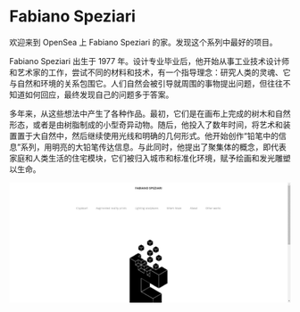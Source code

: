 # Fabiano Speziari

欢迎来到 OpenSea 上 Fabiano Speziari 的家。发现这个系列中最好的项目。

Fabiano Speziari 出生于 1977 年。设计专业毕业后，他开始从事工业技术设计师和艺术家的工作，尝试不同的材料和技术，有一个指导理念：研究人类的灵魂、它与自然和环境的关系包围它。人们自然会被引导就周围的事物提出问题，但往往不知道如何回应，最终发现自己的问题多于答案。

多年来，从这些想法中产生了各种作品。最初，它们是在画布上完成的树木和自然形态，或者是由树脂制成的小型奇异动物。随后，他投入了数年时间，将艺术和装置置于大自然中，然后继续使用光线和明确的几何形式。他开始创作“铅笔中的信息”系列，用明亮的大铅笔传达信息。与此同时，他提出了聚集体的概念，即代表家庭和人类生活的住宅模块，它们被归入城市和标准化环境，赋予绘画和发光雕塑以生命。

![nft](213123213242133.png)
